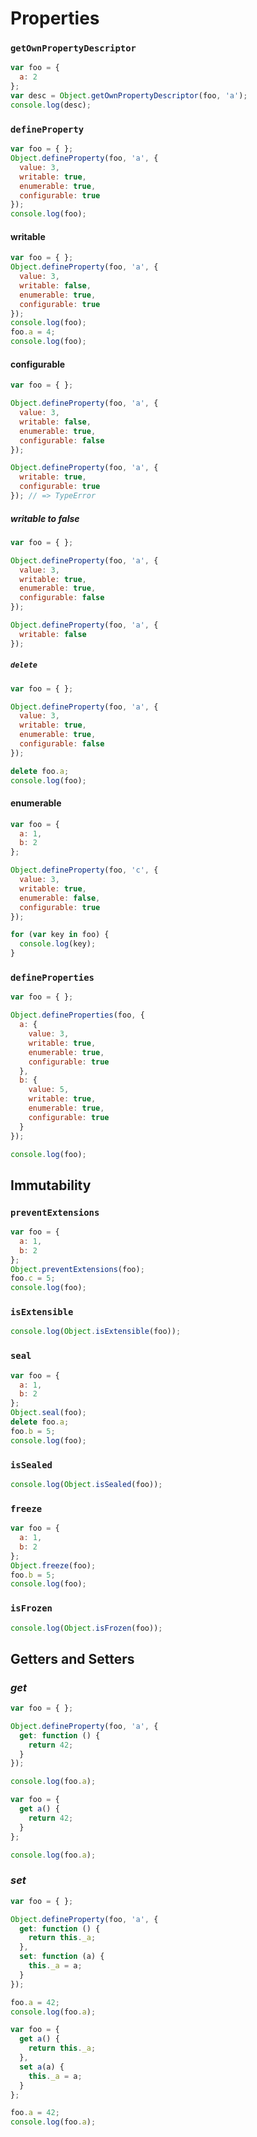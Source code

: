 # Properties

### `getOwnPropertyDescriptor`

```js
var foo = {
  a: 2
};
var desc = Object.getOwnPropertyDescriptor(foo, 'a');
console.log(desc);
```

### `defineProperty`

```js
var foo = { };
Object.defineProperty(foo, 'a', {
  value: 3,
  writable: true,
  enumerable: true,
  configurable: true
});
console.log(foo);
```

#### writable

```js
var foo = { };
Object.defineProperty(foo, 'a', {
  value: 3,
  writable: false,
  enumerable: true,
  configurable: true
});
console.log(foo);
foo.a = 4;
console.log(foo);
```

#### configurable

```js
var foo = { };

Object.defineProperty(foo, 'a', {
  value: 3,
  writable: false,
  enumerable: true,
  configurable: false
});

Object.defineProperty(foo, 'a', {
  writable: true,
  configurable: true
}); // => TypeError
```

##### *writable* to false

```js
var foo = { };

Object.defineProperty(foo, 'a', {
  value: 3,
  writable: true,
  enumerable: true,
  configurable: false
});

Object.defineProperty(foo, 'a', {
  writable: false
});
```

##### `delete`

```js
var foo = { };

Object.defineProperty(foo, 'a', {
  value: 3,
  writable: true,
  enumerable: true,
  configurable: false
});

delete foo.a;
console.log(foo);
```

#### enumerable

```js
var foo = {
  a: 1,
  b: 2
};

Object.defineProperty(foo, 'c', {
  value: 3,
  writable: true,
  enumerable: false,
  configurable: true
});

for (var key in foo) {
  console.log(key);
}
```

### `defineProperties`

```js
var foo = { };

Object.defineProperties(foo, {
  a: {
    value: 3,
    writable: true,
    enumerable: true,
    configurable: true
  },
  b: {
    value: 5,
    writable: true,
    enumerable: true,
    configurable: true
  }
});

console.log(foo);
```

## Immutability

### `preventExtensions`

```js
var foo = {
  a: 1,
  b: 2
};
Object.preventExtensions(foo);
foo.c = 5;
console.log(foo);
```

### `isExtensible`

```js
console.log(Object.isExtensible(foo));
```

### `seal`

```js
var foo = {
  a: 1,
  b: 2
};
Object.seal(foo);
delete foo.a;
foo.b = 5;
console.log(foo);
```

### `isSealed`

```js
console.log(Object.isSealed(foo));
```

### `freeze`

```js
var foo = {
  a: 1,
  b: 2
};
Object.freeze(foo);
foo.b = 5;
console.log(foo);
```

### `isFrozen`

```js
console.log(Object.isFrozen(foo));
```

## Getters and Setters

### *get*

```js
var foo = { };

Object.defineProperty(foo, 'a', {
  get: function () {
    return 42;
  }
});

console.log(foo.a);
```

```js
var foo = {
  get a() {
    return 42;
  }
};

console.log(foo.a);
```

### *set*

```js
var foo = { };

Object.defineProperty(foo, 'a', {
  get: function () {
    return this._a;
  },
  set: function (a) {
    this._a = a;
  }
});

foo.a = 42;
console.log(foo.a);
```

```js
var foo = {
  get a() {
    return this._a;
  },
  set a(a) {
    this._a = a;
  }
};

foo.a = 42;
console.log(foo.a);
```
